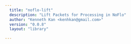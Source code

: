 ```yaml
---
  title: "noflo-lift"
  description: "Lift Packets for Processing in NoFlo"
  author: "Kenneth Kan <kenhkan@gmail.com>"
  version: "0.0.8"
  layout: "library"

---
```

